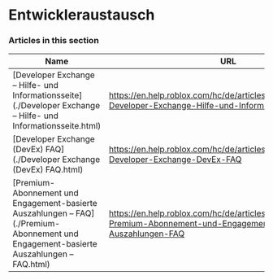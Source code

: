 # Entwickleraustausch  
### Articles in this section
Name|URL
-|-
[Developer Exchange – Hilfe- und Informationsseite](./Developer Exchange – Hilfe- und Informationsseite.html) |https://en.help.roblox.com/hc/de/articles/13061189551124-Developer-Exchange-Hilfe-und-Informationsseite
[Developer Exchange (DevEx) FAQ](./Developer Exchange (DevEx) FAQ.html) |https://en.help.roblox.com/hc/de/articles/203314100-Developer-Exchange-DevEx-FAQ
[Premium-Abonnement und Engagement-basierte Auszahlungen – FAQ](./Premium-Abonnement und Engagement-basierte Auszahlungen – FAQ.html) |https://en.help.roblox.com/hc/de/articles/360039178532-Premium-Abonnement-und-Engagement-basierte-Auszahlungen-FAQ